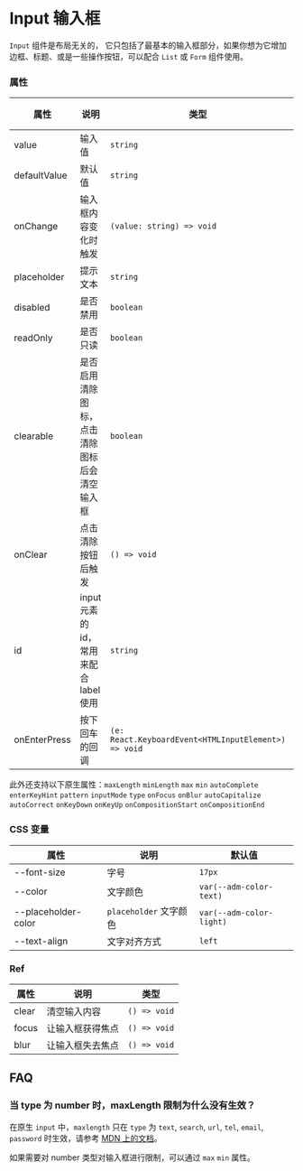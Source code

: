 # Input 输入框

`Input` 组件是布局无关的， 它只包括了最基本的输入框部分，如果你想为它增加边框、标题、或是一些操作按钮，可以配合 `List` 或 `Form` 组件使用。

<code src="./demos/demo1.tsx"></code>

<code src="./demos/demo2.tsx"></code>

### 属性

| 属性         | 说明                                         | 类型                                                 | 默认值  |
| ------------ | -------------------------------------------- | ---------------------------------------------------- | ------- |
| value        | 输入值                                       | `string`                                             | -       |
| defaultValue | 默认值                                       | `string`                                             | -       |
| onChange     | 输入框内容变化时触发                         | `(value: string) => void`                            | -       |
| placeholder  | 提示文本                                     | `string`                                             | -       |
| disabled     | 是否禁用                                     | `boolean`                                            | `false` |
| readOnly     | 是否只读                                     | `boolean`                                            | `false` |
| clearable    | 是否启用清除图标，点击清除图标后会清空输入框 | `boolean`                                            | `false` |
| onClear      | 点击清除按钮后触发                           | `() => void`                                         | -       |
| id           | input 元素的 id，常用来配合 label 使用       | `string`                                             | -       |
| onEnterPress | 按下回车的回调                               | `(e: React.KeyboardEvent<HTMLInputElement>) => void` | -       |

此外还支持以下原生属性：`maxLength` `minLength` `max` `min` `autoComplete` `enterKeyHint` `pattern` `inputMode` `type` `onFocus` `onBlur` `autoCapitalize` `autoCorrect` `onKeyDown` `onKeyUp` `onCompositionStart` `onCompositionEnd`

### CSS 变量

| 属性                | 说明                   | 默认值                   |
| ------------------- | ---------------------- | ------------------------ |
| --font-size         | 字号                   | `17px`                   |
| --color             | 文字颜色               | `var(--adm-color-text)`  |
| --placeholder-color | `placeholder` 文字颜色 | `var(--adm-color-light)` |
| --text-align        | 文字对齐方式           | `left`                   |

### Ref

| 属性  | 说明             | 类型         |
| ----- | ---------------- | ------------ |
| clear | 清空输入内容     | `() => void` |
| focus | 让输入框获得焦点 | `() => void` |
| blur  | 让输入框失去焦点 | `() => void` |

## FAQ

### 当 type 为 number 时，maxLength 限制为什么没有生效？

在原生 `input` 中，`maxlength` 只在 `type` 为 `text`, `search`, `url`, `tel`, `email`, `password` 时生效，请参考 [MDN 上的文档](https://developer.mozilla.org/en-US/docs/Web/HTML/Element/Input#attr-maxlength)。

如果需要对 number 类型对输入框进行限制，可以通过 `max` `min` 属性。
